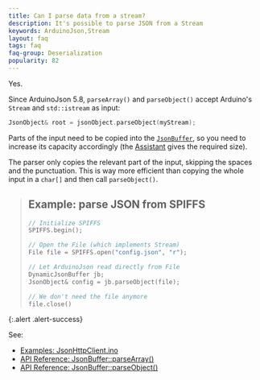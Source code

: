 ```yaml
---
title: Can I parse data from a stream?
description: It's possible to parse JSON from a Stream
keywords: ArduinoJson,Stream
layout: faq
tags: faq
faq-group: Deserialization
popularity: 82
---
```


Yes.

Since ArduinoJson 5.8, `parseArray()` and `parseObject()` accept Arduino's `Stream` and `std::istream` as input:

```c++
JsonObject& root = jsonObject.parseObject(myStream);
```

Parts of the input need to be copied into the [`JsonBuffer`]({{site.baseurl}}/api/jsonbuffer/), so you need to increase its capacity accordingly (the [Assistant]({{site.baseurl}}/assistant/) gives the required size).

The parser only copies the relevant part of the input, skipping the spaces and the punctuation.
This is way more efficient than copying the whole input in a `char[]` and then call `parseObject()`.

> ## Example: parse JSON from SPIFFS
>
> ```c++
> // Initialize SPIFFS
> SPIFFS.begin();
>
> // Open the File (which implements Stream)
> File file = SPIFFS.open("config.json", "r");
>
> // Let ArduinoJson read directly from File
> DynamicJsonBuffer jb;
> JsonObject& config = jb.parseObject(file);
>
> // We don't need the file anymore
> file.close()
> ```
{:.alert .alert-success}

See:

* [Examples: JsonHttpClient.ino]({{site.baseurl}}/example/http-client/)
* [API Reference: JsonBuffer::parseArray()]({{site.baseurl}}/api/jsonbuffer/parsearray/)
* [API Reference: JsonBuffer::parseObject()]({{site.baseurl}}/api/jsonbuffer/parseobject/)


